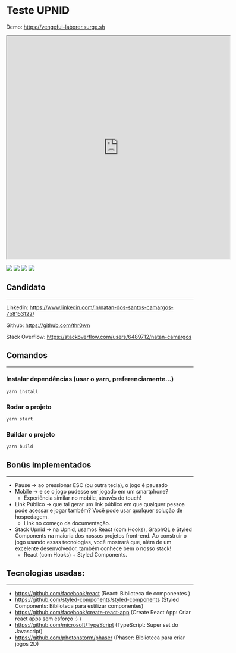# Teste UPNID

Demo: https://vengeful-laborer.surge.sh

<iframe src="https://vengeful-laborer.surge.sh" height="600" width="600"></iframe>

[![](http://i.imgur.com/6aTnF06.png)]()
[![](http://i.imgur.com/5Uj61QY.png)]()
[![](http://i.imgur.com/vhunqVM.png)]()
[![](http://i.imgur.com/h4QZ4xV.png)]()

## Candidato
---
Linkedin: https://www.linkedin.com/in/natan-dos-santos-camargos-7b8153122/

Github: https://github.com/thr0wn

Stack Overflow: https://stackoverflow.com/users/6489712/natan-camargos

## Comandos
---
### Instalar dependências (usar o yarn, preferenciamente...)
```bash
yarn install
```

### Rodar o projeto
```bash
yarn start
```

### Buildar o projeto
```bash
yarn build
```

## Bonûs implementados
---
* Pause → ao pressionar ESC (ou outra tecla), o jogo é pausado
* Mobile → e se o jogo pudesse ser jogado em um smartphone?
    * Experiência similar no mobile, através do touch!
* Link Público → que tal gerar um link público em que qualquer pessoa pode acessar e jogar também? Você pode usar qualquer solução de hospedagem.
    * Link no começo da documentação.
* Stack Upnid → na Upnid, usamos React (com Hooks), GraphQL e Styled Components na maioria dos nossos projetos front-end. Ao construir o jogo usando essas tecnologias, você mostrará que, além de um excelente desenvolvedor, também conhece bem o nosso stack!
    * React (com Hooks) + Styled Components.

## Tecnologias usadas:
---
- https://github.com/facebook/react (React: Biblioteca de componentes )
- https://github.com/styled-components/styled-components (Styled Components: Biblioteca para estilizar componentes)
- https://github.com/facebook/create-react-app (Create React App: Criar react apps sem esforço :) )
- https://github.com/microsoft/TypeScript (TypeScript: Super set do Javascript)
- https://github.com/photonstorm/phaser (Phaser: Biblioteca para criar jogos 2D)
